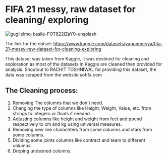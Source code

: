 # FIFA 21 messy, raw dataset for cleaning/ exploring
![guglielmo-basile-FOT822IZaY0-unsplash](https://github.com/laasriy/Data-Science/assets/56090884/00925521-36de-463b-8956-3ca137fb8275)

The link for the datset: https://www.kaggle.com/datasets/yagunnersya/fifa-21-messy-raw-dataset-for-cleaning-exploring

This dataset was taken from Kaggle, it was destined for cleaning and exploration as most of the datasets in Kaggle are cleaned then provided for analysis.
 Shoutout to RACHIT TOSHNIWAL for providing this dataset, the data was scraped from the website sofifa.com

## The Cleaning process:

1. Removing The columns that we don't need.
2. Changing the type of columns like Height, Weight, Value, etc. from strings to integers or floats if needed.
3. Adjusting columns like height and weight from feet and pound respectively to cm and kg using universal measures.
4. Removing new line charachters from some columns and stars from some columns.
5. Dividing some joints columns like contract and team to different columns.
6. Droping undesired columns.

